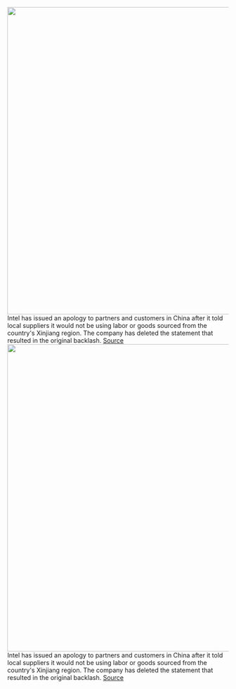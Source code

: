 <img src='https://cdn.vox-cdn.com/thumbor/A2jNMP4CBOJiplBmXR5vID1O1is=/0x0:4800x3278/1200x800/filters:focal(2016x1255:2784x2023)/cdn.vox-cdn.com/uploads/chorus_image/image/70313452/1237391676.0.jpg' width='700px' /><br/>
Intel has issued an apology to partners and customers in China after it told local suppliers it would not be using labor or goods sourced from the country's Xinjiang region. The company has deleted the statement that resulted in the original backlash.
<a href='https://www.theverge.com/2021/12/24/22852773/intel-apology-china-xinjiang-labor-goods'> Source <a/><img src='https://cdn.vox-cdn.com/thumbor/A2jNMP4CBOJiplBmXR5vID1O1is=/0x0:4800x3278/1200x800/filters:focal(2016x1255:2784x2023)/cdn.vox-cdn.com/uploads/chorus_image/image/70313452/1237391676.0.jpg' width='700px' /><br/>
Intel has issued an apology to partners and customers in China after it told local suppliers it would not be using labor or goods sourced from the country's Xinjiang region. The company has deleted the statement that resulted in the original backlash.
<a href='https://www.theverge.com/2021/12/24/22852773/intel-apology-china-xinjiang-labor-goods'> Source <a/>